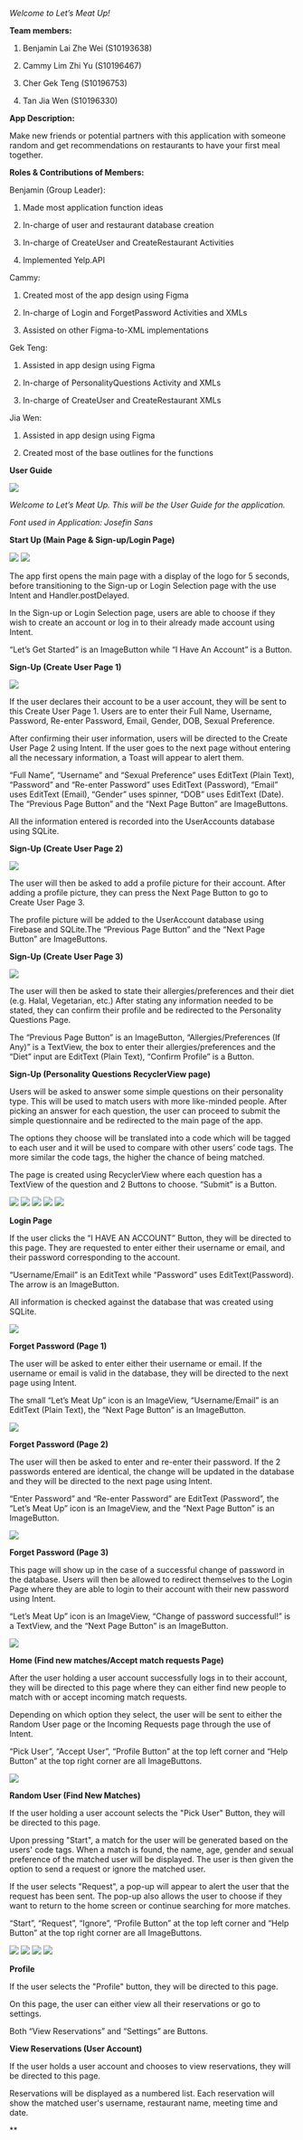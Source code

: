 *Welcome to Let’s Meat Up!*

**Team members:**

1.  Benjamin Lai Zhe Wei (S10193638)
    
2.  Cammy Lim Zhi Yu (S10196467)
    
3.  Cher Gek Teng (S10196753)
    
4.  Tan Jia Wen (S10196330)
    

  

**App Description:**

Make new friends or potential partners with this application with someone random and get recommendations on restaurants to have your first meal together.

  

**Roles & Contributions of Members:**

Benjamin (Group Leader):
1.  Made most application function ideas
    
2.  In-charge of user and restaurant database creation
    
3.  In-charge of CreateUser and CreateRestaurant Activities
    
4.  Implemented Yelp.API
    
Cammy:
1.  Created most of the app design using Figma
    
2.  In-charge of Login and ForgetPassword Activities and XMLs
    
3.  Assisted on other Figma-to-XML implementations
    

Gek Teng:
1.  Assisted in app design using Figma
    
2.  In-charge of PersonalityQuestions Activity and XMLs
    
3.  In-charge of CreateUser and CreateRestaurant XMLs
    

Jia Wen:
1.  Assisted in app design using Figma
    
2.  Created most of the base outlines for the functions
    

  

**User Guide**

  

![](https://lh3.googleusercontent.com/cs3d_j9_vHkd_Op_eJSdfyFaQwtEJCaNEaS6om0Dskt2eGPYlP47T0ZiCxaLjEX7Hed-zKIHwUpXIFsSm7JtvoMq5gl7qEsuYI7LnaG9yBjFPdpRzaQFDelRSGtL4ECQCgPB8cw)

  

*Welcome to Let’s Meat Up. This will be the User Guide for the application.*

*Font used in Application: Josefin Sans*

**Start Up (Main Page & Sign-up/Login Page)**

![](https://lh3.googleusercontent.com/BoI1UfoVfktp-dAJEZJS0W8QxyxJBsJ4PZgNQXKBfrxIZ4wZIRVr9yIRyDBP_-NcMzznDwY3GNCsnDeTLGQkimaRcQLOiEt9n0QqEVKW)
![](https://lh6.googleusercontent.com/ppLCzODoyTrK08Q728HKbgu2EMgmxQlWnOY5aH5WUUp2Cs_okbpEGH2cTcuVc5iEuijEUCT136KZALwW4LVebDDvVvMSgXaq84q4-vHt)

The app first opens the main page with a display of the logo for 5 seconds, before transitioning to the Sign-up or Login Selection page with the use Intent and Handler.postDelayed.

In the Sign-up or Login Selection page, users are able to choose if they wish to create an account or log in to their already made account using Intent.

“Let’s Get Started” is an ImageButton while “I Have An Account” is a Button.


**Sign-Up (Create User Page 1)**

![](https://lh4.googleusercontent.com/Mx4rtIs3ZXF_jYzdMb4MzwCJ5767cbD6pMEE_PDrNRNulD8f4uun6nkQBEGJl8J84uhqAnae9oIs0iRxjKHmv0pH_pG74F7Z9n2ws3Bh)

If the user declares their account to be a user account, they will be sent to this Create User Page 1. Users are to enter their Full Name, Username, Password, Re-enter Password, Email, Gender, DOB, Sexual Preference.

After confirming their user information, users will be directed to the Create User Page 2 using Intent. If the user goes to the next page without entering all the necessary information, a Toast will appear to alert them.

“Full Name”, “Username” and “Sexual Preference” uses EditText (Plain Text), “Password” and “Re-enter Password” uses EditText (Password), “Email” uses EditText (Email), “Gender” uses spinner, “DOB” uses EditText (Date). The “Previous Page Button” and the “Next Page Button” are ImageButtons.

All the information entered is recorded into the UserAccounts database using SQLite.


**Sign-Up (Create User Page 2)**

![](https://lh6.googleusercontent.com/3boCj5cSXS6ma3zR0e5BROdROIbr4-p_cnfamH29Z7XBV7t-DrwWyn2zdjkxMjvML0ynJ1cHLzkncSxO9KViz8WDbs4dH4Jy9O70QYPU)

The user will then be asked to add a profile picture for their account. After adding a profile picture, they can press the Next Page Button to go to Create User Page 3.

The profile picture will be added to the UserAccount database using Firebase and SQLite.The “Previous Page Button” and the “Next Page Button” are ImageButtons.

**Sign-Up (Create User Page 3)**

![](https://lh3.googleusercontent.com/kO5mUdsMna1S_0Vm5InDnWpuj0Db7sstq0340aW7F9MEgzN7n3lxCT2yhP0jygl32zj9K0VW-p6roj7PzqshRpS0clbkoRgpp10V5ozL)

The user will then be asked to state their allergies/preferences and their diet (e.g. Halal, Vegetarian, etc.) After stating any information needed to be stated, they can confirm their profile and be redirected to the Personality Questions Page.

The “Previous Page Button” is an ImageButton, “Allergies/Preferences (If Any)” is a TextView, the box to enter their allergies/preferences and the “Diet” input are EditText (Plain Text), “Confirm Profile” is a Button.

**Sign-Up (Personality Questions RecyclerView page)**

Users will be asked to answer some simple questions on their personality type. This will be used to match users with more like-minded people. After picking an answer for each question, the user can proceed to submit the simple questionnaire and be redirected to the main page of the app.

  

The options they choose will be translated into a code which will be tagged to each user and it will be used to compare with other users’ code tags. The more similar the code tags, the higher the chance of being matched.

  

The page is created using RecyclerView where each question has a TextView of the question and 2 Buttons to choose. “Submit” is a Button.

![](https://lh4.googleusercontent.com/SxMGOVulATYLpIIULr_Ibcx1ryio1TpSvmEu5B-gCFN_WIngooaOuEiLoP65pdEPyqbYnK-pf0gyRsd6Qzd8RkNCh9mruydx-tzAmnMU)
![](https://lh4.googleusercontent.com/ELVg7a1zCllFatlFxzmUtvbMwjEO2tSS8qv8Ti5cF0A2a69e3YbALPrB9reHy-x3JRENw3DE88r2fmzzrtmxs82ciHF3c8MFdvlRbUDp)
![](https://lh5.googleusercontent.com/t4X7d_1m3TbsielYqNfG7QLcs1DoYOgK2wyqPNPt8DpI4cFAIU6CC-9bzzE5bIK7_h5Hw_HkhRNshsP4HDFVzPsejCLHl8cAy3lJjWAs)
![](https://lh3.googleusercontent.com/v3R6WbQr8mE0zbXGTDV8JIl2kiJQ_-ANlNVdcArUhueNrgzaZbHJHVF3w-ziEB8EYlgkB6D1Ya5s--LiyJRtahu0ZWNYV2BuhROBcJQg)
![](https://lh5.googleusercontent.com/O18aoldOXTk3TRsNjf5bCIRgfayBw4gcCR8AzQfpoI_CurhGXrPj3fMY9RDMD1IJA11_i1GyzP3LrIf3-xTR_lzob-4M5usgz8Ox6SoR)
  

  

**Login Page**

  
  

If the user clicks the “I HAVE AN ACCOUNT” Button, they will be directed to this page. They are requested to enter either their username or email, and their password corresponding to the account.

“Username/Email” is an EditText while “Password” uses EditText(Password). The arrow is an ImageButton.

All information is checked against the database that was created using SQLite.

  

![](https://lh4.googleusercontent.com/Nie7kOj66vjMzD8OBSuOhECfDfuOiIrRTE6XAxO9vVZmg3pJ5Eez9Ikg2Si4vTH9oUqV3BXjc7-8zBg1eXlq-RMX39GCaccQbnJhnN_u)



**Forget Password (Page 1)**

The user will be asked to enter either their username or email. If the username or email is valid in the database, they will be directed to the next page using Intent.

  

The small “Let’s Meat Up” icon is an ImageView, “Username/Email” is an EditText (Plain Text), the “Next Page Button” is an ImageButton.

![](https://lh4.googleusercontent.com/heFRL07Oj6Fnbwv6T7IIGlEkESVl6RmLhM8NUEAz9PzF7GDXk_U29b2p9jOPwu9qFSsLBwtV1uVp5uxe1ZTAEBNmNPhX8tqQSNdHHpVG)

**Forget Password (Page 2)**

The user will then be asked to enter and re-enter their password. If the 2 passwords entered are identical, the change will be updated in the database and they will be directed to the next page using Intent.

  

“Enter Password” and “Re-enter Password” are EditText (Password”, the “Let’s Meat Up” icon is an ImageView, and the “Next Page Button” is an ImageButton.

  

![](https://lh3.googleusercontent.com/kURxZ8fZ-w2XNOYtkbEoHxF_sJEM3w9Bs616vQhYLUL99LwZN6sab87sh5NJe_W1FSf4HC-jlXt_w5nTtljsi7n1GH_5CVYgC_5hFrl3)

**Forget Password (Page 3)**

This page will show up in the case of a successful change of password in the database. Users will then be allowed to redirect themselves to the Login Page where they are able to login to their account with their new password using Intent.

  

“Let’s Meat Up” icon is an ImageView, “Change of password successful!” is a TextView, and the “Next Page Button” is an ImageButton.

![](https://lh5.googleusercontent.com/ZpUddna-i1fgJNHNGG7IViZbk6zkE8ZNZDyzWF89U8V81X388lXnJ3-AnZ4DbuB9vslOhsj9Op1g9WIlUkYZA3BRCRAUnhaXl3l_vADB)

**Home (Find new matches/Accept match requests Page)**

After the user holding a user account successfully logs in to their account, they will be directed to this page where they can either find new people to match with or accept incoming match requests.

Depending on which option they select, the user will be sent to either the Random User page or the Incoming Requests page through the use of Intent.

“Pick User”, “Accept User”, “Profile Button” at the top left corner and “Help Button” at the top right corner are all ImageButtons.

![](https://lh3.googleusercontent.com/hE1ClkLa6VIvGM-hI-ZED_I-uBikSdYXbREVDYFVfDApb51sDd1Ff1QZ5_Coonn53QRVWA6tkJ6YCG9ehCQ15XnwbjtZ759UshN6svBD)

**Random User (Find New Matches)**

If the user holding a user account selects the &quot;Pick User&quot; Button, they will be directed to this page.

Upon pressing &quot;Start&quot;, a match for the user will be generated based on the users&#39; code tags. When a match is found, the name, age, gender and sexual preference of the matched user will be displayed. The user is then given the option to send a request or ignore the matched user.

If the user selects &quot;Request&quot;, a pop-up will appear to alert the user that the request has been sent. The pop-up also allows the user to choose if they want to return to the home screen or continue searching for more matches.

“Start”, “Request”, “Ignore”, “Profile Button” at the top left corner and “Help Button” at the top right corner are all ImageButtons.

![](https://lh4.googleusercontent.com/sFzv0KDS9eJNfca1TtTnb6GYQAQbxChyRfjLo-tRVU1nYcvf_GW8V2IycWWfkwB2lnFei0uzlEvBz3lQN8ao-p8BqXWNq5sHeH1_VPYj)
![](https://lh5.googleusercontent.com/W-AV_W13QzrATCg3KKQ8tia2s2zDKiRAL1M2Z_mwEH-1EF3yEiKPUiOHdOCU4C3Ho41fk7iVXjpD8in6E_KIX5-HN7keDFjMqlbOzOir)
![](https://lh6.googleusercontent.com/_ynAiVoasp62q2vPa9-YHPESzNxxW_t6OIUqzga9DjkKgKrzCcwGPentdTzdx0jWuV1c75Z2F7HkWISZ-_CEKMUVPcnrytAA2UWbQex2)
![](https://lh6.googleusercontent.com/1mGV8JHra3zGUzyMuaNyDBUCEEMMRk3CwDJyZXWiML92hqyTl6eYB0oPRcnSveLbPnU9K4vOvYSoL2MiPUQlI88DIuY2If8p-vRp56NP)

**Profile**

If the user selects the &quot;Profile&quot; button, they will be directed to this page.

On this page, the user can either view all their reservations or go to settings.

Both “View Reservations” and “Settings” are Buttons.

**View Reservations (User Account)**

If the user holds a user account and chooses to view reservations, they will be directed to this page.

Reservations will be displayed as a numbered list. Each reservation will show the matched user&#39;s username, restaurant name, meeting time and date.



**
